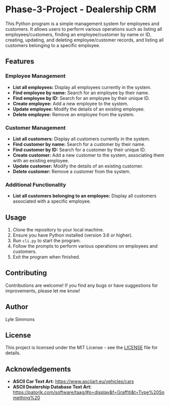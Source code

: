 # Phase-3-Project - Dealership CRM

This Python program is a simple management system for employees and customers. It allows users to perform various operations such as listing all employees/customers, finding an employee/customer by name or ID, creating, updating, and deleting employee/customer records, and listing all customers belonging to a specific employee.

## Features

### Employee Management

- **List all employees:** Display all employees currently in the system.
- **Find employee by name:** Search for an employee by their name.
- **Find employee by ID:** Search for an employee by their unique ID.
- **Create employee:** Add a new employee to the system.
- **Update employee:** Modify the details of an existing employee.
- **Delete employee:** Remove an employee from the system.

### Customer Management

- **List all customers:** Display all customers currently in the system.
- **Find customer by name:** Search for a customer by their name.
- **Find customer by ID:** Search for a customer by their unique ID.
- **Create customer:** Add a new customer to the system, associating them with an existing employee.
- **Update customer:** Modify the details of an existing customer.
- **Delete customer:** Remove a customer from the system.

### Additional Functionality

- **List all customers belonging to an employee:** Display all customers associated with a specific employee.

## Usage

1. Clone the repository to your local machine.
2. Ensure you have Python installed (version 3.6 or higher).
3. Run `cli.py` to start the program.
4. Follow the prompts to perform various operations on employees and customers.
5. Exit the program when finished.

## Contributing

Contributions are welcome! If you find any bugs or have suggestions for improvements, please let me know!

## Author

Lyle Simmons

## License

This project is licensed under the MIT License - see the [LICENSE](LICENSE) file for details.

## Acknowledgements

- **ASCII Car Text Art:** https://www.asciiart.eu/vehicles/cars
- **ASCII Dealership Database Text Art:** https://patorjk.com/software/taag/#p=display&f=Graffiti&t=Type%20Something%20